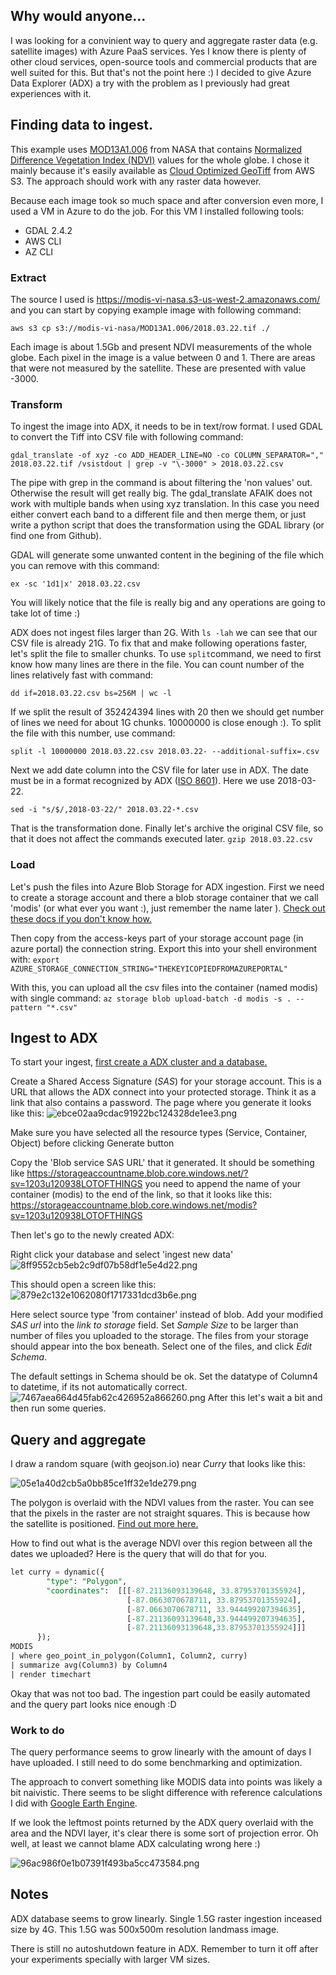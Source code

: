 ## Why would anyone...

I was looking for a convinient way to query and aggregate raster data (e.g. satellite images) with Azure PaaS services. Yes I know there is plenty of other cloud services, open-source tools and commercial products that are well suited for this. But that's not the point here :) I decided to give Azure Data Explorer (ADX) a try with the problem as I previously had great experiences with it.

## Finding data to ingest.

This example uses  [MOD13A1.006](https://lpdaac.usgs.gov/products/mod13a1v006/) from NASA that contains [Normalized Difference Vegetation Index (NDVI)](https://en.wikipedia.org/wiki/Normalized_difference_vegetation_index) values for the whole globe. I chose it mainly because it's easily available as [Cloud Optimized GeoTiff](https://www.cogeo.org/) from AWS S3. The approach should work with any raster data however. 

Because each image took so much space and after conversion even more, I used a VM in Azure to do the job.
For this VM I installed following tools:
* GDAL 2.4.2
* AWS CLI
* AZ CLI

### Extract

The source I used is https://modis-vi-nasa.s3-us-west-2.amazonaws.com/ and you can start by copying example image with following command:

`aws s3 cp s3://modis-vi-nasa/MOD13A1.006/2018.03.22.tif ./`

Each image is about 1.5Gb  and present NDVI measurements of the whole globe. Each pixel in the image is a value between 0 and 1. There are areas that were not measured by the satellite. These are presented with value -3000. 

### Transform

To ingest the image into ADX, it needs to be in text/row format. I used GDAL to convert the Tiff into CSV file with following command:

`gdal_translate -of xyz -co ADD_HEADER_LINE=NO -co COLUMN_SEPARATOR="," 2018.03.22.tif /vsistdout | grep -v "\-3000" > 2018.03.22.csv`

The pipe with grep in the command is about filtering the 'non values' out. Otherwise the result will get really big.
The gdal_translate AFAIK does not work with multiple bands when using xyz translation. In this case you need either convert each band to a different file and then merge them, or just write a python script that does the transformation using the GDAL library (or find one from Github).

GDAL will generate some unwanted content in the begining of the file which you can remove with this command:

`ex -sc '1d1|x' 2018.03.22.csv`

You will likely notice that the file is really big and any operations are going to take lot of time :)

ADX does not ingest files larger than 2G. With `ls -lah` we can see that our CSV file is already 21G. To fix that and make following operations faster, let's split the file to smaller chunks. To use `split`command, we need to first know how many lines are there in the file. You can count number of the lines relatively fast with command:

`dd if=2018.03.22.csv bs=256M | wc -l`

If we split the result of 352424394 lines with 20 then we should get number of lines we need for about 1G chunks. 10000000 is close enough :).  To split the file with this number, use command:

`split -l 10000000 2018.03.22.csv 2018.03.22- --additional-suffix=.csv`

Next we add date column into the CSV file for later use in ADX. The date must be in a format recognized by ADX ([ISO 8601](https://www.iso.org/iso-8601-date-and-time-format.html)). Here we use 2018-03-22. 

`sed -i "s/$/,2018-03-22/" 2018.03.22-*.csv`

That is the transformation done. Finally let's archive the original CSV file, so that it does not affect the commands executed later.
`gzip 2018.03.22.csv`

### Load
Let's push the files into Azure Blob Storage for ADX ingestion. First we need to create a storage account and there a blob storage container that we call 'modis' (or what ever you want :), just remember the name later ). [Check out these docs if you don't know how.](https://docs.microsoft.com/en-us/azure/storage/blobs/storage-quickstart-blobs-portal)

Then copy from the access-keys part of your storage account page (in azure portal) the connection string. Export this into your shell environment with:
`export AZURE_STORAGE_CONNECTION_STRING="THEKEYICOPIEDFROMAZUREPORTAL"`

With this, you can upload all the csv files into the container (named modis) with single command:
`az storage blob upload-batch -d modis -s . --pattern "*.csv"`

## Ingest to ADX

To start your ingest, [first create a ADX cluster and a database.](https://docs.microsoft.com/en-us/azure/data-explorer/create-cluster-database-portal) 

Create a Shared Access Signature (_SAS_) for your storage account. This is a URL that allows the ADX connect into your protected storage. Think it as a link that also contains a password. The page where you generate it looks like this:
![ebce02aa9cdac91922bc124328de1ee3.png](ebce02aa9cdac91922bc124328de1ee3.png)


Make sure you have selected all the resource types (Service, Container, Object) before clicking Generate button

Copy the 'Blob service SAS URL' that it generated. It should be something like https://storageaccountname.blob.core.windows.net/?sv=1203u120938LOTOFTHINGS
you need to append the name of your container (modis) to the end of the link, so that it looks like this:
https://storageaccountname.blob.core.windows.net/modis?sv=1203u120938LOTOFTHINGS

Then let's go to the newly created ADX:

Right click your database and select 'ingest new data'
![8ff9552cb5eb2c9df07b58df1e5e4d22.png](8ff9552cb5eb2c9df07b58df1e5e4d22.png)

This should open a screen like this:
![879e2c132e1062080f1717331dcd3b6e.png](879e2c132e1062080f1717331dcd3b6e.png)

Here select source type 'from container' instead of blob. Add your modified _SAS url_ into the _link to storage_ field.
Set _Sample Size_ to be larger than number of files you uploaded to the storage. The files from your storage should appear into the box beneath. Select one of the files, and click *Edit Schema*.

The default settings in Schema should be ok. Set the datatype of Column4 to datetime, if its not automatically correct.
![7467aea664d45fab62c426952a866260.png](7467aea664d45fab62c426952a866260.png)
After this let's wait a bit and then run some queries.

## Query and aggregate 
I draw a random square (with geojson.io) near _Curry_ that looks like this: 

![05e1a40d2cb5a0bb85ce1ff32e1de279.png](05e1a40d2cb5a0bb85ce1ff32e1de279.png)

The polygon is overlaid with the NDVI values from the raster. You can see that the pixels in the raster are not straight squares. This is because how the satellite is positioned. [Find out more here.](https://modis-land.gsfc.nasa.gov/MODLAND_grid.html)

How to find out what is the average NDVI over this region between all the dates we uploaded?
Here is the query that will do that for you.
```sql
let curry = dynamic({  
        "type": "Polygon",  
        "coordinates":  [[[-87.21136093139648, 33.87953701355924], 
                          [-87.0663070678711, 33.87953701355924],
                          [-87.0663070678711, 33.944499207394635],  
                          [-87.21136093139648,33.944499207394635],
                          [-87.21136093139648,33.87953701355924]]]  
      });  
MODIS   
| where geo_point_in_polygon(Column1, Column2, curry)  
| summarize avg(Column3) by Column4  
| render timechart
```

Okay that was not too bad. The ingestion part could be easily automated and the query part looks nice enough :D 

### Work to do

The query performance seems to grow linearly with the amount of days I have uploaded. I still need to do some benchmarking and optimization.

The approach to convert something like MODIS data into points was likely a bit naivistic. There seems to be slight difference with reference calculations I did with [Google Earth Engine](https://earthengine.google.com/).

If we look the leftmost points returned by the ADX query overlaid with the area and the NDVI layer, it's clear there is some sort of projection error. Oh well, at least we cannot blame ADX calculating wrong here :) 

![96ac986f0e1b07391f493ba5cc473584.png](96ac986f0e1b07391f493ba5cc473584.png)

## Notes

ADX database seems to grow linearly. Single 1.5G raster ingestion inceased size by 4G. This 1.5G was 500x500m resolution landmass image.

There is still no autoshutdown feature in ADX. Remember to turn it off after your experiments specially with larger VM sizes.

